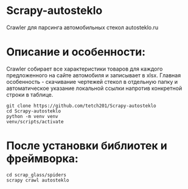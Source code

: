 # Scrapy-autosteklo
Crawler для парсинга автомобильных стекол autosteklo.ru

# Описание и особенности:
Crawler собирает все характеристики товаров для каждого предложенного на сайте автомобиля и записывает в xlsx.
Главная особенность - скачивание чертежей стекол в отдельную папку и автоматическое указание локальной ссылки напротив конкретной строки в таблице.

```
git clone https://github.com/tetch201/Scrapy-autosteklo
cd Scrapy-autosteklo
python -m venv venv
venv/scripts/activate
```
# После установки библиотек и фреймворка:

```
cd scrap_glass/spiders
scrapy crawl autosteklo
```
